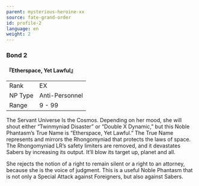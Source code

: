 ```yaml
---
parent: mysterious-heroine-xx
source: fate-grand-order
id: profile-2
language: en
weight: 2
---
```


### Bond 2

#### 『Etherspace, Yet Lawful』

<table>
  <tr><td>Rank</td><td>EX</td></tr>
  <tr><td>NP Type</td><td>Anti-Personnel</td></tr>
  <tr><td>Range</td><td>9 - 99</td></tr>
</table>

The Servant Universe Is the Cosmos.
Depending on her mood, she will shout either “Twinmyniad Disaster” or “Double X Dynamic,” but this Noble Phantasm’s True Name is “Etherspace, Yet Lawful.” The True Name represents and mirrors the Rhongomyniad that protects the laws of space. The Rhongomyniad LR’s safety limiters are removed, and it devastates Sabers by increasing its output. It’ll blow its target up, planet and all.

She rejects the notion of a right to remain silent or a right to an attorney, because she is the voice of judgment. This is a useful Noble Phantasm that is not only a Special Attack against Foreigners, but also against Sabers.
